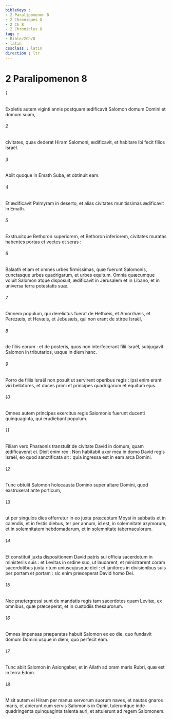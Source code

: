 ```yaml
---
bibleKeys : 
- 2 Paralipomenon 8
- 2 Chroniques 8
- 2 Ch 8
- 2 Chronicles 8
tags : 
- Bible/2Ch/8
- latin
cssclass : latin
direction : ltr
---
```


# 2 Paralipomenon 8

###### 1
Expletis autem viginti annis postquam ædificavit Salomon domum Domini et domum suam,
###### 2
civitates, quas dederat Hiram Salomoni, ædificavit, et habitare ibi fecit filios Israël.
###### 3
Abiit quoque in Emath Suba, et obtinuit eam.
###### 4
Et ædificavit Palmyram in deserto, et alias civitates munitissimas ædificavit in Emath.
###### 5
Exstruxitque Bethoron superiorem, et Bethoron inferiorem, civitates muratas habentes portas et vectes et seras :
###### 6
Balaath etiam et omnes urbes firmissimas, quæ fuerunt Salomonis, cunctasque urbes quadrigarum, et urbes equitum. Omnia quæcumque voluit Salomon atque disposuit, ædificavit in Jerusalem et in Libano, et in universa terra potestatis suæ.
###### 7
Omnem populum, qui derelictus fuerat de Hethæis, et Amorrhæis, et Perezæis, et Hevæis, et Jebusæis, qui non erant de stirpe Israël,
###### 8
de filiis eorum : et de posteris, quos non interfecerant filii Israël, subjugavit Salomon in tributarios, usque in diem hanc.
###### 9
Porro de filiis Israël non posuit ut servirent operibus regis : ipsi enim erant viri bellatores, et duces primi et principes quadrigarum et equitum ejus.
###### 10
Omnes autem principes exercitus regis Salomonis fuerunt ducenti quinquaginta, qui erudiebant populum.
###### 11
Filiam vero Pharaonis transtulit de civitate David in domum, quam ædificaverat ei. Dixit enim rex : Non habitabit uxor mea in domo David regis Israël, eo quod sanctificata sit : quia ingressa est in eam arca Domini.
###### 12
Tunc obtulit Salomon holocausta Domino super altare Domini, quod exstruxerat ante porticum,
###### 13
ut per singulos dies offerretur in eo juxta præceptum Moysi in sabbatis et in calendis, et in festis diebus, ter per annum, id est, in solemnitate azymorum, et in solemnitatem hebdomadarum, et in solemnitate tabernaculorum.
###### 14
Et constituit juxta dispositionem David patris sui officia sacerdotum in ministeriis suis : et Levitas in ordine suo, ut laudarent, et ministrarent coram sacerdotibus juxta ritum uniuscujusque diei : et janitores in divisionibus suis per portam et portam : sic enim præceperat David homo Dei.
###### 15
Nec prætergressi sunt de mandatis regis tam sacerdotes quam Levitæ, ex omnibus, quæ præceperat, et in custodiis thesaurorum.
###### 16
Omnes impensas præparatas habuit Salomon ex eo die, quo fundavit domum Domini usque in diem, quo perfecit eam.
###### 17
Tunc abiit Salomon in Asiongaber, et in Ailath ad oram maris Rubri, quæ est in terra Edom.
###### 18
Misit autem ei Hiram per manus servorum suorum naves, et nautas gnaros maris, et abierunt cum servis Salomonis in Ophir, tuleruntque inde quadringenta quinquaginta talenta auri, et attulerunt ad regem Salomonem.
